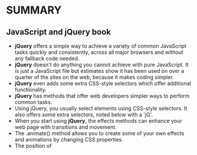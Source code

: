 # SUMMARY #

## JavaScript and jQuery book ##
- **jQuery** offers a simple way to achieve a variety of common JavaScript tasks quickly and consistently, across all major browsers and without any fallback code needed. 
- **jQuery** doesn't do anything you cannot achieve with pure JavaScript. It is just a JavaScript file but estimates show it has been used on over a quarter of the sites on the web, because it makes coding simpler. 
- **jQuery** even adds some extra CSS-style selectors which offer additional functionality. 
- **jQuery** has methods that offer web developers simpler ways to perform common tasks.
- Using jQuery, you usually select elements using CSS-style selectors. It also offers some extra selectors, noted below with a 'jQ'. 
- When you start using **jQuery**, the effects methods can enhance your web page with transitions and movement. 
- The .animate() method allows you to create some of your own effects and animations by changing CSS properties.
- The position of <script> elements can affect how quickly a web page seems to load. 
[!image](https://image.slidesharecdn.com/jquery-120526131511-phpapp01/95/jquery-7-728.jpg?cb=1338114610)



## Pair Programming ##
- pair programming commonly involves two roles: 
**the Driver** and **the Navigator.** 
- *The Driver* is the programmer who is typing and the only one whose hands are on the keyboard. Handling the “mechanics” of coding, the Driver manages the text editor, switching files, version control, and—of course writing—code. The Navigator uses their words to guide the Driver but does not provide any direct input to the computer. 
- *The Navigator* thinks about the big picture, what comes next, how an algorithm might be converted in to code, while scanning for typos or bugs. The Navigator might also utilize their computer as a second screen to look up solutions and documentation, but should not be writing any code.
